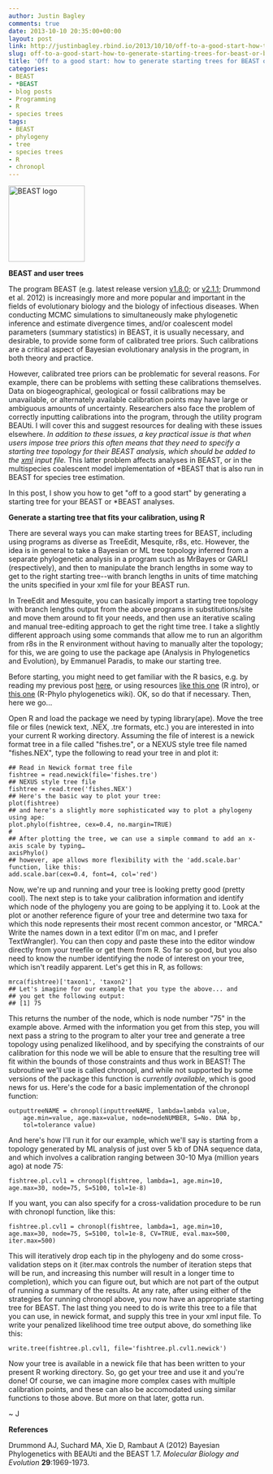 ```yaml
---
author: Justin Bagley
comments: true
date: 2013-10-10 20:35:00+00:00
layout: post
link: http://justinbagley.rbind.io/2013/10/10/off-to-a-good-start-how-to-generate-starting-trees-for-beast-or-beast-analyses-using-r/
slug: off-to-a-good-start-how-to-generate-starting-trees-for-beast-or-beast-analyses-using-r
title: 'Off to a good start: how to generate starting trees for BEAST or *BEAST analyses using R'
categories:
- BEAST
- *BEAST
- blog posts
- Programming
- R
- species trees
tags: 
- BEAST
- phylogeny
- tree
- species trees
- R
- chronopl
---
```


<img src="/images/beast2.png" title="BEAST logo" alt="BEAST logo" width="150px">

**BEAST and user trees**

The program BEAST (e.g. latest release version [v1.8.0](http://beast.bio.ed.ac.uk/Main_Page#BEAST_v1.8.0_has_been_released); or [v2.1.1](http://www.beast2.org/wiki/index.php/Main_Page#BEAST_Core_v2.1.1_has_been_released); Drummond et al. 2012) is increasingly more and more popular and important in the fields of evolutionary biology and the biology of infectious diseases. When conducting MCMC simulations to simultaneously make phylogenetic inference and estimate divergence times, and/or coalescent model parameters (summary statistics) in BEAST, it is usually necessary, and desirable, to provide some form of calibrated tree priors. Such calibrations are a critical aspect of Bayesian evolutionary analysis in the program, in both theory and practice.

However, calibrated tree priors can be problematic for several reasons. For example, there can be problems with setting these calibrations themselves. Data on biogeographical, geological or fossil calibrations may be unavailable, or alternately available calibration points may have large or ambiguous amounts of uncertainty. Researchers also face the problem of correctly inputting calibrations into the program, through the utility program BEAUti. I will cover this and suggest resources for dealing with these issues elsewhere. _In addition to these issues, a key practical issue is that when users impose tree priors this often means that they need to specify a starting tree topology for their BEAST analysis, which should be added to the [xml](https://en.wikipedia.org/wiki/XML) input file._ This latter problem affects analyses in BEAST, or in the multispecies coalescent model implementation of \*BEAST that is also run in BEAST for species tree estimation.

In this post, I show you how to get "off to a good start" by generating a starting tree for your BEAST or *BEAST analyses.

**Generate a starting tree that fits your calibration, using R**

There are several ways you can make starting trees for BEAST, including using programs as diverse as TreeEdit, Mesquite, r8s, etc. However, the idea is in general to take a Bayesian or ML tree topology inferred from a separate phylogenetic analysis in a program such as MrBayes or GARLI (respectively), and then to manipulate the branch lengths in some way to get to the right starting tree--with branch lengths in units of time matching the units specified in your xml file for your BEAST run.

In TreeEdit and Mesquite, you can basically import a starting tree topology with branch lengths output from the above programs in substitutions/site and move them around to fit your needs, and then use an iterative scaling and manual tree-editing approach to get the right time tree. I take a slightly different approach using some commands that allow me to run an algorithm from r8s in the R environment without having to manually alter the topology; for this, we are going to use the package ape (Analysis in Phylogenetics and Evolution), by Emmanuel Paradis, to make our starting tree.

Before starting, you might need to get familiar with the R basics, e.g. by reading my previous post [here](http://www.justinbagley.org/119/r-functions-for-working-with-phylogenetic-trees-in-packages-ape-geiger-and-caper-part-i), or using resources [like this one](http://cran.r-project.org/doc/manuals/R-intro.pdf) (R intro), or [this one](http://www.r-phylo.org/wiki/Main_Page) (R-Phylo phylogenetics wiki). OK, so do that if necessary. Then, here we go...

Open R and load the package we need by typing library(ape). Move the tree file or files (newick text, .NEX, .tre formats, etc.) you are interested in into your current R working directory. Assuming the file of interest is a newick format tree in a file called "fishes.tre", or a NEXUS style tree file named "fishes.NEX", type the following to read your tree in and plot it:

```
## Read in Newick format tree file
fishtree = read.newick(file='fishes.tre')
## NEXUS style tree file
fishtree = read.tree('fishes.NEX')
## Here's the basic way to plot your tree:
plot(fishtree) 
## and here's a slightly more sophisticated way to plot a phylogeny using ape: 
plot.phylo(fishtree, cex=0.4, no.margin=TRUE)
#
## After plotting the tree, we can use a simple command to add an x-axis scale by typing… 
axisPhylo()
## however, ape allows more flexibility with the 'add.scale.bar' function, like this:
add.scale.bar(cex=0.4, font=4, col='red')
```


Now, we're up and running and your tree is looking pretty good (pretty cool).  The next step is to take your calibration information and identify which node of the phylogeny you are going to be applying it to. Look at the plot or another reference figure of your tree and determine two taxa for which this node represents their most recent common ancestor, or "MRCA." Write the names down in a text editor (I'm on mac, and I prefer TextWrangler). You can then copy and paste these into the editor window directly from your treefile or get them from R. So far so good, but you also need to know the number identifying the node of interest on your tree, which isn't readily apparent. Let's get this in R, as follows:

```
mrca(fishtree)['taxon1', 'taxon2']
## Let's imagine for our example that you type the above... and
## you get the following output:
## [1] 75
```


This returns the number of the node, which is node number "75" in the example above. Armed with the information you get from this step, you will next pass a string to the program to alter your tree and generate a tree topology using penalized likelihood, and by specifying the constraints of our calibration for this node we will be able to ensure that the resulting tree will fit within the bounds of those constraints and thus work in BEAST! The subroutine we'll use is called chronopl, and while not supported by some versions of the package this function is _currently available_, which is good news for us. Here's the code for a basic implementation of the chronopl function:

```
outputtreeNAME = chronopl(inputtreeNAME, lambda=lambda value,
    age.min=value, age.max=value, node=nodeNUMBER, S=No. DNA bp,
    tol=tolerance value)
```


And here's how I'll run it for our example, which we'll say is starting from a topology generated by ML analysis of just over 5 kb of DNA sequence data, and which involves a calibration ranging between 30-10 Mya (million years ago) at node 75:

```
fishtree.pl.cvl1 = chronopl(fishtree, lambda=1, age.min=10, age.max=30, node=75, S=5100, tol=1e-8)
```


If you want, you can also specify for a cross-validation procedure to be run with chronopl function, like this:

```
fishtree.pl.cvl1 = chronopl(fishtree, lambda=1, age.min=10, age.max=30, node=75, S=5100, tol=1e-8, CV=TRUE, eval.max=500, iter.max=500)
```


This will iteratively drop each tip in the phylogeny and do some cross-validation steps on it (iter.max controls the number of iteration steps that will be run, and increasing this number will result in a longer time to completion), which you can figure out, but which are not part of the output of running a summary of the results. At any rate, after using either of the strategies for running chronopl above, you now have an appropriate starting tree for BEAST. The last thing you need to do is write this tree to a file that you can use, in newick format, and supply this tree in your xml input file. To write your penalized likelihood time tree output above, do something like this:

```
write.tree(fishtree.pl.cvl1, file='fishtree.pl.cvl1.newick')
```


Now your tree is available in a newick file that has been written to your present R working directory. So, go get your tree and use it and you're done! Of course, we can imagine more complex cases with multiple calibration points, and these can also be accomodated using similar functions to those above. But more on that later, gotta run.

~ J


**References**

Drummond AJ, Suchard MA, Xie D, Rambaut A (2012) Bayesian Phylogenetics with BEAUti and the BEAST 1.7. _Molecular Biology and Evolution_ **29**:1969-1973.
